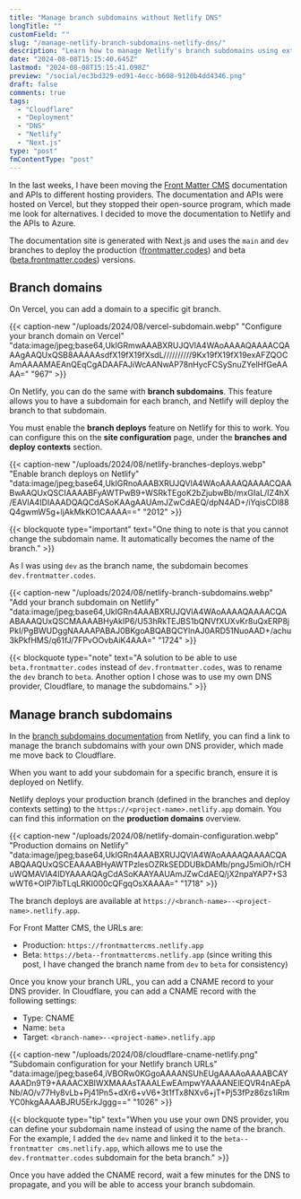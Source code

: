 ```yaml
---
title: "Manage branch subdomains without Netlify DNS"
longTitle: ""
customField: ""
slug: "/manage-netlify-branch-subdomains-netlify-dns/"
description: "Learn how to manage Netlify's branch subdomains using external DNS like Cloudflare, bypassing the need for Netlify DNS, for seamless deployment."
date: "2024-08-08T15:15:40.645Z"
lastmod: "2024-08-08T15:15:41.098Z"
preview: "/social/ec3bd329-ed91-4ecc-b608-9120b4dd4346.png"
draft: false
comments: true
tags:
  - "Cloudflare"
  - "Deployment"
  - "DNS"
  - "Netlify"
  - "Next.js"
type: "post"
fmContentType: "post"
---
```


In the last weeks, I have been moving the [Front Matter CMS](https://frontmatter.codes) documentation and APIs to different hosting providers. The documentation and APIs were hosted on Vercel, but they stopped their open-source program, which made me look for alternatives. I decided to move the documentation to Netlify and the APIs to Azure.

The documentation site is generated with Next.js and uses the `main` and `dev` branches to deploy the production ([frontmatter.codes](https://frontmatter.codes)) and beta ([beta.frontmatter.codes](https://beta.frontmatter.codes)) versions.

## Branch domains

On Vercel, you can add a domain to a specific git branch.

{{< caption-new "/uploads/2024/08/vercel-subdomain.webp" "Configure your branch domain on Vercel"  "data:image/jpeg;base64,UklGRmwAAABXRUJQVlA4WAoAAAAQAAAACQAAAgAAQUxQSB8AAAAAsdfX19fX19fXsdL//////////9Kx19fX19fX19exAFZQOCAmAAAAMAEAnQEqCgADAAFAJiWcAANwAP78nHycFCSySnuZYelHfGeAAAA=" "967" >}}

On Netlify, you can do the same with **branch subdomains**. This feature allows you to have a subdomain for each branch, and Netlify will deploy the branch to that subdomain.

You must enable the **branch deploys** feature on Netlify for this to work. You can configure this on the **site configuration** page, under the **branches and deploy contexts** section.

{{< caption-new "/uploads/2024/08/netlify-branches-deploys.webp" "Enable branch deploys on Netlify"  "data:image/jpeg;base64,UklGRnoAAABXRUJQVlA4WAoAAAAQAAAACQAABwAAQUxQSCIAAAABFyAWTPwB9+WSRkTEgoK2bZjubwBb/mxGIaL/IZ4hX/EAVlA4IDIAAADQAQCdASoKAAgAAUAmJZwCdAEQ/dpN4AD+/iYqisCDl88Q4gwmW5g+ljAkMkKO1CAAAA==" "2012" >}}

{{< blockquote type="important" text="One thing to note is that you cannot change the subdomain name. It automatically becomes the name of the branch." >}}

As I was using `dev` as the branch name, the subdomain becomes `dev.frontmatter.codes`.

{{< caption-new "/uploads/2024/08/netlify-branch-subdomains.webp" "Add your branch subdomain on Netlify"  "data:image/jpeg;base64,UklGRn4AAABXRUJQVlA4WAoAAAAQAAAACQAABAAAQUxQSCMAAAABHyAkIP6/U53hRkTEJBS1bQNVfXUXvKr8uQxERP8jPkI/PgBWUDggNAAAAPABAJ0BKgoABQABQCYlnAJ0ARD51NuoAAD+/achu3kPkfHMS/q61fJ/7FPvOOvbAiK4AAA=" "1724" >}}

{{< blockquote type="note" text="A solution to be able to use `beta.frontmatter.codes` instead of `dev.frontmatter.codes`, was to rename the `dev` branch to `beta`. Another option I chose was to use my own DNS provider, Cloudflare, to manage the subdomains." >}}

## Manage branch subdomains

In the [branch subdomains documentation](https://docs.netlify.com/domains-https/custom-domains/multiple-domains/?_gl=1%2a1udjxfk%2a_gcl_au%2aNjkwOTcxNTQxLjE3MTkzOTQ4MzM.#branch-subdomains) from Netlify, you can find a link to manage the branch subdomains with your own DNS provider, which made me move back to Cloudflare.

When you want to add your subdomain for a specific branch, ensure it is deployed on Netlify.

Netlify deploys your production branch (defined in the branches and deploy contexts setting) to the `https://<project-name>.netlify.app` domain. You can find this information on the **production domains** overview.

{{< caption-new "/uploads/2024/08/netlify-domain-configuration.webp" "Production domains on Netlify"  "data:image/jpeg;base64,UklGRn4AAABXRUJQVlA4WAoAAAAQAAAACQAABQAAQUxQSCEAAAABHyAWTPzlesOZRkSEDDUBkDAMb/pngJ5miOh/rCHuWQMAVlA4IDYAAAAQAgCdASoKAAYAAUAmJZwCdAEQ/jX2npaYAP7+S3wWT6+OIP7ibTLqLRKI000cQFgqOsXAAAA=" "1718" >}}

The branch deploys are available at `https://<branch-name>--<project-name>.netlify.app`.

For Front Matter CMS, the URLs are:

- Production: `https://frontmattercms.netlify.app`
- Beta: `https://beta--frontmattercms.netlify.app` (since writing this post, I have changed the branch name from `dev` to `beta` for consistency)

Once you know your branch URL, you can add a CNAME record to your DNS provider. In Cloudflare, you can add a CNAME record with the following settings:

- Type: CNAME
- Name: `beta`
- Target: `<branch-name>--<project-name>.netlify.app`

{{< caption-new "/uploads/2024/08/cloudflare-cname-netlify.png" "Subdomain configuration for your Netlify branch URLs"  "data:image/jpeg;base64,iVBORw0KGgoAAAANSUhEUgAAAAoAAAABCAYAAADn9T9+AAAACXBIWXMAAAsTAAALEwEAmpwYAAAANElEQVR4nAEpANb/AO/v77Hy8vLb+Pj41Pn5+dXr6+vV6+3t1fTx8NXv6+jT+Pj53fPz86zs1iRmYC0hkgAAAABJRU5ErkJggg==" "1026" >}}

{{< blockquote type="tip" text="When you use your own DNS provider, you can define your subdomain name instead of using the name of the branch. For the example, I added the `dev` name and linked it to the `beta--frontmatter cms.netlify.app`, which allows me to use the `dev.frontmatter.codes` subdomain for the beta branch." >}}

Once you have added the CNAME record, wait a few minutes for the DNS to propagate, and you will be able to access your branch subdomain.
